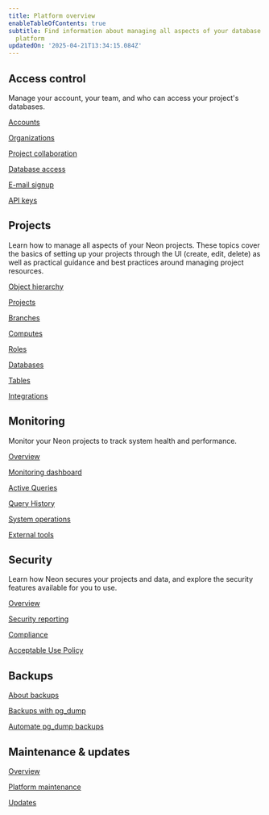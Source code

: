 ```yaml
---
title: Platform overview
enableTableOfContents: true
subtitle: Find information about managing all aspects of your database using the Neon
  platform
updatedOn: '2025-04-21T13:34:15.084Z'
---
```


## Access control

Manage your account, your team, and who can access your project's databases.

<DetailIconCards>

<a href="/docs/manage/accounts" description="About Neon account types" icon="user">Accounts</a>

<a href="/docs/manage/organizations" description="Build your team in Neon" icon="handshake">Organizations</a>

<a href="/docs/guides/project-collaboration-guide" description="Collaborate on your projects with other users" icon="import">Project collaboration</a>

<a href="/docs/manage/database-access" description="Learn how to manage user access to your databases using roles" icon="database">Database access</a>

<a href="/docs/manage/email-signup" description="Change to an email-based account, or simply change your email" icon="cards">E-mail signup</a>

<a href="/docs/manage/api-keys" description="Generate and manage API keys" icon="network">API keys</a>

</DetailIconCards>

## Projects

Learn how to manage all aspects of your Neon projects. These topics cover the basics of setting up your projects through the UI (create, edit, delete) as well as practical guidance and best practices around managing project resources.

<DetailIconCards>

<a href="/docs/manage/overview" description="Learn about the Neon project and all its resources" icon="filter">Object hierarchy</a>

<a href="/docs/manage/projects" description="Create and manage projects in Neon" icon="ladder">Projects</a>

<a href="/docs/manage/branches" description="Learn about database branching in Neon" icon="branching">Branches</a>

<a href="/docs/manage/computes" description="Configure and optimimze compute resources for your Neon projects" icon="laptop">Computes</a>

<a href="/docs/manage/roles" description="Manage roles within projects and assign permissions" icon="user">Roles</a>

<a href="/docs/manage/databases" description="Manage your database from the Console, CLI, or API" icon="database">Databases</a>

<a href="/docs/guides/tables" description="Use the Tables page to easily view, edit, and manage your database entries" icon="data">Tables</a>

<a href="/docs/manage/integrations" description="Manage third-party integrations with your Neon project" icon="handshake">Integrations</a>

</DetailIconCards>

## Monitoring

Monitor your Neon projects to track system health and performance.

<DetailIconCards>

<a href="/docs/introduction/monitoring" description="Learn about monitoring resources and metrics in Neon" icon="research">Overview</a>

<a href="/docs/introduction/monitoring-page" description="Dashboard graphs for monitoring system and database metrics" icon="gui">Monitoring dashboard</a>

<a href="/docs/introduction/monitor-active-queries" description="View and analyze running queries in your database" icon="import">Active Queries</a>

<a href="/docs/introduction/monitor-query-history" description="View and analyze query history for your Neon database" icon="research">Query History</a>

<a href="/docs/manage/operations" description="Track actions taken by the control plane on project resources" icon="chart-bar">System operations</a>

<a href="/docs/introduction/monitor-external-tools" description="Monitor your database with PgAdmin or PgHero" icon="import">External tools</a>

</DetailIconCards>

## Security

Learn how Neon secures your projects and data, and explore the security features available for you to use.

<DetailIconCards>

<a href="/docs/security/security-overview" description="Overview of Neon’s security features" icon="privacy">Overview</a>

<a href="/docs/security/security-reporting" description="Report security vulnerabilities and incidents" icon="respond-arrow">Security reporting</a>

<a href="/docs/security/soc2-compliance" description="Learn how Neon complies with various standards" icon="check">Compliance</a>

<a href="/docs/security/acceptable-use-policy" description="Read about Neon's acceptable use policies" icon="privacy">Acceptable Use Policy</a>

</DetailIconCards>

## Backups

<DetailIconCards>

<a href="/docs/manage/backups" description="An overview of backup strategies for Neon Postgres" icon="database">About backups</a>

<a href="/docs/manage/backup-pg-dump" description="Learn how to create a backup of your Neon database using pg_dump" icon="database">Backups with pg_dump</a>

<a href="/docs/manage/backup-pg-dump-automate" description="Automate backups of your Neon database to S3 with pg_dump and GitHub Actions" icon="stopwatch">Automate pg_dump backups</a>

</DetailIconCards>

## Maintenance & updates

<DetailIconCards>

<a href="/docs/manage/maintenance-updates-overview" description="Overview of Neon platform maintenance and compute updates" icon="research">Overview</a>

<a href="/docs/manage/platform-maintenance" description="Find out how Neon manages essential platform maintenance and critical security updates" icon="gui">Platform maintenance</a>

<a href="/docs/manage/updates" description="Learn about updates for Neon computes ond Postgres" icon="import">Updates</a>

</DetailIconCards>
